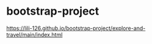 # bootstrap-project



 https://lili-126.github.io/bootstrap-project/explore-and-travel/main/index.html


